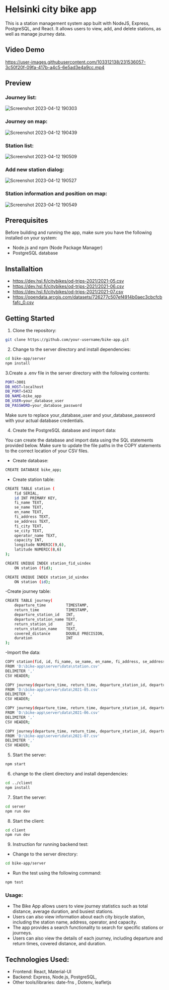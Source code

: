 # Helsinki city bike app
This is a station management system app built with NodeJS, Express, PostgreSQL, and React. It allows users to view, add, and delete stations, as well as manage journey data.

## Video Demo

https://user-images.githubusercontent.com/103312138/231536057-3c50f20f-09fa-417b-a4c5-6e5ad3e4a9cc.mp4

## Preview 

### Journey list:
![Screenshot 2023-04-12 190303](https://user-images.githubusercontent.com/103312138/231715372-0a0e6a07-8189-4050-af15-a867406804f3.png)
### Journey on map:
![Screenshot 2023-04-12 190439](https://user-images.githubusercontent.com/103312138/231715395-ceb57997-7724-4512-ba51-cec7934e1429.png)
### Station list:
![Screenshot 2023-04-12 190509](https://user-images.githubusercontent.com/103312138/231715409-715e7ebd-931f-405c-8dd7-1683780bfe4f.png)
### Add new station dialog:
![Screenshot 2023-04-12 190527](https://user-images.githubusercontent.com/103312138/231715420-cca5b28f-aedd-4cac-b569-2ed76a9b7081.png)
### Station information and position on map:
![Screenshot 2023-04-12 190549](https://user-images.githubusercontent.com/103312138/231715431-d43f558c-3851-4c54-8af4-fdcf965af952.png)

## Prerequisites
Before building and running the app, make sure you have the following installed on your system:

- Node.js and npm (Node Package Manager)
- PostgreSQL database

## Installaltion
- https://dev.hsl.fi/citybikes/od-trips-2021/2021-05.csv
- https://dev.hsl.fi/citybikes/od-trips-2021/2021-06.csv
- https://dev.hsl.fi/citybikes/od-trips-2021/2021-07.csv
- https://opendata.arcgis.com/datasets/726277c507ef4914b0aec3cbcfcbfafc_0.csv


## Getting Started

1. Clone the repository:

```bash
git clone https://github.com/your-username/bike-app.git 
```


2. Change to the server directory and install dependencies:

```bash
cd bike-app/server
npm install
```

3.Create a .env file in the server directory with the following contents:
```bash 
PORT=3001
DB_HOST=localhost
DB_PORT=5432
DB_NAME=bike_app
DB_USER=your_database_user
DB_PASSWORD=your_database_password
```
Make sure to replace your_database_user and your_database_password with your actual database credentials.

4. Create the PostgreSQL database and import data:

You can create the database and import data using the SQL statements provided below. Make sure to update the file paths in the COPY statements to the correct location of your CSV files.

- Create database:
```bash 
CREATE DATABASE bike_app;
```
- Create station table:
```bash
CREATE TABLE station (
    fid SERIAL,
    id INT PRIMARY KEY,
    fi_name TEXT,
    se_name TEXT,
    en_name TEXT,
    fi_address TEXT,
    se_address TEXT,
    fi_city TEXT,
    se_city TEXT,
    operator_name TEXT,
    capacity INT,
    longitude NUMERIC(9,6),
    latitude NUMERIC(8,6)
);

CREATE UNIQUE INDEX station_fid_uindex
    ON station (fid);

CREATE UNIQUE INDEX station_id_uindex
    ON station (id);

```
-Create journey table:
```bash
CREATE TABLE journey(
    departure_time         TIMESTAMP,
    return_time            TIMESTAMP,
    departure_station_id   INT,
    departure_station_name TEXT,
    return_station_id      INT,
    return_station_name    TEXT,
    covered_distance       DOUBLE PRECISION,
    duration               INT
);

```
-Import the data: 
```bash
COPY station(fid, id, fi_name, se_name, en_name, fi_address, se_address, fi_city, se_city, operator_name, capacity, longitude, latitude)
FROM 'D:\bike-app\server\data\station.csv' 
DELIMITER ',' 
CSV HEADER;

COPY journey(departure_time, return_time, departure_station_id, departure_station_name, return_station_id, return_station_name, covered_distance, duration)
FROM 'D:\bike-app\server\data\2021-05.csv'
DELIMITER ','
CSV HEADER;

COPY journey(departure_time, return_time, departure_station_id, departure_station_name, return_station_id, return_station_name, covered_distance, duration)
FROM 'D:\bike-app\server\data\2021-06.csv'
DELIMITER ','
CSV HEADER;

COPY journey(departure_time, return_time, departure_station_id, departure_station_name, return_station_id, return_station_name, covered_distance, duration)
FROM 'D:\bike-app\server\data\2021-07.csv'
DELIMITER ','
CSV HEADER;

```

5. Start the server:
```bash
npm start
```

6. change to the client directory and install dependencies:
```bash
cd ../client
npm install
```

7. Start the server:
```bash
cd server
npm run dev
```

8. Start the client:
```bash
cd client
npm run dev
```

9. Instruction for running backend test:
- Change to the server directory:
```bash 
cd bike-app/server
 ```
 
- Run the test using the following command: 
```bash
npm test
```

### Usage:

- The Bike App allows users to view journey statistics such as total distance, average duration, and busiest stations.
- Users can also view information about each city bicycle station, including the station name, address, operator, and capacity.
- The app provides a search functionality to search for specific stations or journeys.
- Users can also view the details of each journey, including departure and return times, covered distance, and duration.

## Technologies Used:

- Frontend: React, Material-UI
- Backend: Express, Node.js, PostgreSQL, 
- Other tools/libraries: date-fns , Dotenv, leafletjs
